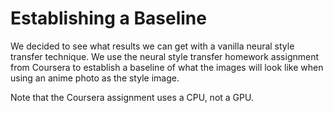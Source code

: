 # Establishing a Baseline 

We decided to see what results we can get with a vanilla neural style transfer technique. We use the neural style transfer 
homework assignment from Coursera to establish a baseline of what the images will look like when using an anime photo as the 
style image. 

Note that the Coursera assignment uses a CPU, not a GPU.
